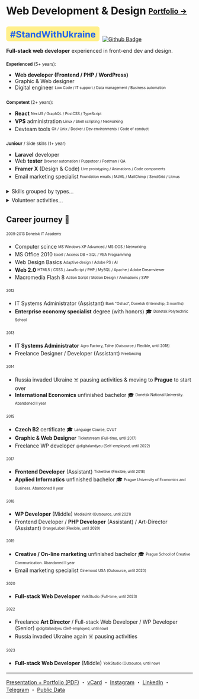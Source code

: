 # Web Development & Design <sub><sup>[Portfolio →](http://andriilive.github.io)</sub></sup>

[![StandWithUkraine](https://raw.githubusercontent.com/vshymanskyy/StandWithUkraine/main/badges/StandWithUkraine.svg)](https://github.com/vshymanskyy/StandWithUkraine)&nbsp;
[![Github Badge](https://img.shields.io/github/followers/digitalandyeu?label=@digitalandyeu&style=social)](https://www.github.com/digitalandyeu)

**Full-stack web developer** experienced in front-end dev and design. 

<sub>**Experienced** (5+ years):</sub>

- **Web developer (Frontend / PHP / WordPress)**
- Graphic & Web designer
- Digital engineer <sub><sup>Low Code / IT support / Data management / Business automation</sup></sub> 

<sub>**Competent** (2+ years):</sub>

- **React** <sub><sup>NextJS / GraphQL / PostCSS / TypeScript</sup></sub>
- **VPS** administration <sub><sup>Linux / Shell scripting / Networking</sup></sub>
- Devteam tools <sub><sup>Git / Unix / Docker / Dev environments / Code of conduct</sup></sub>

<sub>**Juniour** / Side skills (1+ year)</sub>

- **Laravel** developer
- Web **tester** <sub><sup>Browser automation / Puppeteer / Postman / QA</sup></sub>
- **Framer X** (Design & Code) <sub><sup>Live prototyping / Animations / Code components</sup></sub>
- Email marketing specialist <sub><sup>Foundation emails / MJML / MailChimp / SendGrid / Litmus</sup></sub>

<details>
<summary>Skills grouped by types𓈓</summary>

## Information Technology 👷

- Computer science
- Unix / VPS administration
- Git
- Web 2.0
- Cloud development (GitHub Codespaces / GitPod)
- JetBrains ecosystem
- GitHub ecosystem

---

### Frontend Developer

- HTML5 / CSS3
- JavaScript (ES6+ / TypeScript / NPM)
- Functional Programming
- SEO
- WebStorm (JB ecosystem)
- Animations (**GSAP** / **Framer Motion**)

#### Styling 

- Dialects: CSS, SASS, PostCSS, CSS-in-JS (Style Components / Emotion)
- Frameworks: Bootstrap, Foundation, TailwindCSS
- BEM

**Templating Syntaxes:** Twig, Blade, HandleBears

**Frameworks**: Next, Astro, Gatsby, Nuxt

**Builders**: Webpack, Gulp, Bud, Parcel

---

#### Email Marketing

- Maizzle Framework
- MJML Framework
- Foundation Emails Framework
- Booletproof HTML: MS Outlook, Apple, Gmail
- Debugging and testing <sub><sup>Raw, Litmus, MailTrap</sup></sub>
- Business email setup: MX, DKIM, Antispam, Provider <sub><sup>Google, Apple, VK, Ya, </sup></sub>
- Marketing tools: MailChimp, SendGrid, MailGun, Klavyio

---

### Backend Developer <sub><sup>(Full-stack)</sup></sub>

- MVC
- OOP
- Node.js
- PHP
- Relational DB (SQL / MySQL8 / MariaDB / SQLite / Supabase)
- RESTful APIs (Development with Laravel / Documenting / Postman)
- Macromedia Flash 8

#### WordPress

- Administration
- WP-CLI
- Templating (PHP / Twig / Blade)
- Plugins development
- Roots ecosystem (Bedrock / Trellis / Bud)
- Maintenance (Deployments / Backups / Security Checks)
- Servers (OpenLiteSpeed / Ngix / Apache)
- ACF
- WooCommerce

---

### DevOps:

- Virtualization (Docker)
- Networking
- GitHub Actions
- Dev environments
- Shell Scripting
- Cron

---

### IT Systems Administration

- MS Office <sub><sup>(VBA, Excel, Word, Outlook)</sup></sub>
- MS Windows Advanced <sub><sup>(Windows XP, MS-DOS)</sup></sub>
- Unix Servers Management (Linux / CentOS)
- Business Logic Developer <sub><sup>Micro services / API's / Hooks / Zapier</sup></sub>

---

### Tester:

- Browser automation (Puppeteer.js / Selenium)
- Browser DevTools
- API testing (Postman)
- Shell scripting

## Designer 🎨

- UX / UI
- Responsive Design
- Adaptive Design
- Atomic design
- Prototyping
- Style Systems
- Mobile-first design

### Design tools:

- Figma
- Framer
- Adobe PS
- Adobe AI
- Sketch App

</details>

<details>
<summary>Volunteer activities𓈓</summary>

## Student Volunteer activities 🎓

- Designing printed materials <sub><sup>AIESEC Donetsk</sub></sup>
- Templating school docs with MS Excel / Word <sub><sup>Donetsk Polytechnic School</sub></sup>
- Developed exams quiz application with VBA <sub><sup>Donetsk Polytechnic School</sub></sup>
  
</details>

## Career journey 🚀

<sub><sup>2009-2013 Donetsk IT Academy </sup></sub>

- Computer scince <sub><sup> MS Windows XP Advanced / MS-DOS / Networking</sub></sup>
- MS Office 2010 <sub><sup>Excel / Access DB + SQL / VBA Programming</sub></sup>
- Web Design Basics <sub><sup>Adaptive design / Adobe PS / AI</sub></sup>
- **Web 2.0** <sub><sup>HTML5 / CSS3 / JavaScript / PHP / MySQL / Apache / Adobe Dreamviewer</sub></sup>
- Macromedia Flash 8 <sub><sup>Action Script / Motion Design / Animations / SWF</sub></sup>

<sub><sup>2012</sup></sub>

- IT Systems Administrator (Assistant) <sub><sup>Bank "Oshad", Donetsk (Internship, 3 months)</sub></sup>
- **Enterprise economy specialist** degree (with honors) 🎓 <sub><sup>Donetsk Polytechnic School</sub></sup>

<sub><sup>2013</sup></sub>

- **IT Systems Administrator** <sub><sup>Agro Factory, Talne (Outsource / Flexible, until 2018)</sub></sup>
- Freelance Designer / Developer (Assistant) <sub><sup>Freelancing</sub></sup>

<sub><sup>2014</sup></sub>

- Russia invaded Ukraine ☠️ pausing activities & moving to **Prague** to start over
- **International Economics** unfinished bachelor 🎓 <sub><sup>Donetsk National University. Abandoned II year</sup></sub>

<sub><sup>2015</sup></sub>

- **Czech B2** certificate 🎓 <sub><sup>Language Cource, CVUT</sub></sup>
- **Graphic & Web Designer** <sub><sup>Ticketstream (Full-time, until 2017)</sub></sup>
- Freelance WP developer <sub><sup>@digitalandyeu (Self-employed, until 2022)</sub></sup>

<sub><sup>2017</sup></sub>

- **Frontend Developer** (Assistant) <sub><sup>Ticketlive (Flexible, until 2018)</sub></sup>
- **Applied Informatics** unfinished bachelor 🎓 <sub><sup>Prague University of Economics and Business. Abandoned II year</sub></sup>

<sub><sup>2018</sup></sub>

- **WP Developer** (Middle) <sub><sup>MediaUnit (Outsource, until 2021)</sub></sup>
- Frontend Developer / **PHP Developer** (Assistant) / Art-Director (Assistant) <sub><sup>OrangeLabel (Flexible, until 2020)</sub></sup>

<sub><sup>2019</sup></sub>

- **Creative / On-line marketing** unfinished bachelor 🎓 <sub><sup>Prague School of Creative Communication. Abandoned II year</sub></sup>
- Email marketing specialist <sub><sup>Cinemood USA (Outsource, until 2020)</sub></sup>

<sub><sup>2020</sup></sub>

- **Full-stack Web Developer** <sub><sup>YolkStudio (Full-time, until 2023)</sub></sup>

<sub><sup>2022</sup></sub>

- Freelance **Art Director** / Full-stack Web Developer / WP Developer (Senior) <sub><sup>@digitalandyeu (Self-employed, until now)</sub></sup>
- Russia invaded Ukraine again ☠️ pausing activities

<sub><sup>2023</sup></sub>

- **Full-stack Web Developer** (Middle) <sub><sup>YolkStudio (Outsource, until now)</sub></sup>

---

[Presentation + Portfolio (PDF)](https://api.digitalandy.eu/me/cv) ・
[vCard](https://api.digitalandy.eu/me/vcard) ・
[Instagram](https://www.instagram.com/digitalandy.eu) ・
[LinkedIn](https://www.linkedin.com/in/andyivashchuk) ・
[Telegram](https://t.me/digitalandyeu) ・
[Public Data](public/)
